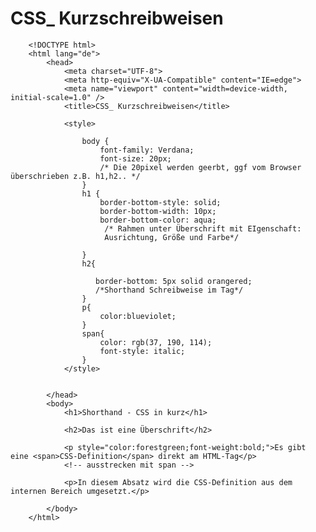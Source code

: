 # CSS_ Kurzschreibweisen

		<!DOCTYPE html> 
		<html lang="de">
			<head>
				<meta charset="UTF-8">
				<meta http-equiv="X-UA-Compatible" content="IE=edge">
				<meta name="viewport" content="width=device-width, initial-scale=1.0" />
				<title>CSS_ Kurzschreibweisen</title>

				<style>

					body {
						font-family: Verdana;
						font-size: 20px;
						/* Die 20pixel werden geerbt, ggf vom Browser überschrieben z.B. h1,h2.. */
					}
					h1 {
						border-bottom-style: solid;
						border-bottom-width: 10px;
						border-bottom-color: aqua;
						 /* Rahmen unter Überschrift mit EIgenschaft: 
						 Ausrichtung, Größe und Farbe*/
						
					}
					h2{
					   
					   border-bottom: 5px solid orangered; 
					   /*Shorthand Schreibweise im Tag*/
					}
					p{
						color:blueviolet;
					}
					span{
						color: rgb(37, 190, 114);
						font-style: italic;
					}
				</style>


			</head>
			<body>
				<h1>Shorthand - CSS in kurz</h1>

				<h2>Das ist eine Überschrift</h2>
				
				<p style="color:forestgreen;font-weight:bold;">Es gibt eine <span>CSS-Definition</span> direkt am HTML-Tag</p>
				<!-- ausstrecken mit span -->

				<p>In diesem Absatz wird die CSS-Definition aus dem internen Bereich umgesetzt.</p>

			</body>
		</html>
